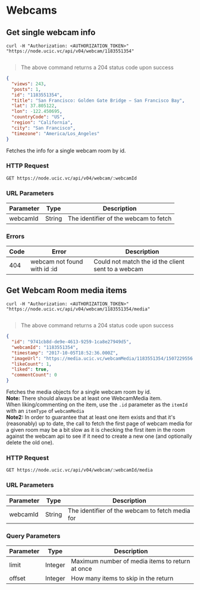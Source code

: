 # Webcams

## Get single webcam info

```shell
curl -H "Authorization: <AUTHORIZATION_TOKEN>" "https://node.ucic.vc/api/v04/webcam/1183551354"
```
```javascript

```

> The above command returns a 204 status code upon success

```json
{
  "views": 243,
  "posts": 1,
  "id": "1183551354",
  "title": "San Francisco: Golden Gate Bridge − San Francisco Bay",
  "lat": 37.805122,
  "lon": -122.450695,
  "countryCode": "US",
  "region": "California",
  "city": "San Francisco",
  "timezone": "America/Los_Angeles"
}
```

Fetches the info for a single webcam room by id.

### HTTP Request

`GET https://node.ucic.vc/api/v04/webcam/:webcamId`

### URL Parameters

| Parameter | Type   | Description                           |
| --------- | ------ | ------------------------------------- |
| webcamId  | String | The identifier of the webcam to fetch |

### Errors

| Code | Error                        | Description                              |
| ---- | ---------------------------- | ---------------------------------------- |
| 404  | webcam not found with id :id | Could not match the id the client sent to a webcam |

## Get Webcam Room media items

```shell
curl -H "Authorization: <AUTHORIZATION_TOKEN>" "https://node.ucic.vc/api/v04/webcam/1183551354/media"
```
```javascript

```

> The above command returns a 204 status code upon success

```json
{
  "id": "9741cb8d-de9e-4613-9259-1ca8e27949d5",
  "webcamId": "1183551354",
  "timestamp": "2017-10-05T18:52:36.000Z",
  "imageUrl": "https://media.ucic.vc/webcamMedia/1183551354/1507229556.jpg",
  "likeCount": 1,
  "liked": true,
  "commentCount": 0
}
```

Fetches the media objects for a single webcam room by id.  
**Note:** There should always be at least one WebcamMedia item.  
When liking/commenting on the item, use the `.id` parameter as the `itemId` with an `itemType` of `webcamMedia`  
**Note2:** In order to guarantee that at least one item exists and that it's (reasonably) up to date, the call to fetch the first page of webcam media for a given room may be a bit slow as it is checking the first item in the room against the webcam api to see if it need to create a new one (and optionally delete the old one). 

### HTTP Request

`GET https://node.ucic.vc/api/v04/webcam/:webcamId/media`

### URL Parameters

| Parameter | Type   | Description                              |
| --------- | ------ | ---------------------------------------- |
| webcamId  | String | The identifier of the webcam to fetch media for |

### Query Parameters

| Parameter | Type    | Description                              |
| --------- | ------- | ---------------------------------------- |
| limit     | Integer | Maximum number of media items to return at once |
| offset    | Integer | How many items to skip in the return     |

